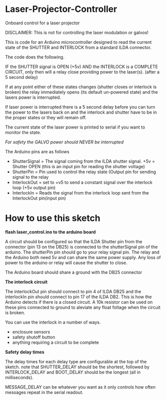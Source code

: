 # Laser-Projector-Controller
Onboard control for a laser projector

DISCLAIMER: This is not for controlling the laser modulation or galvos!


This is code for an Arduino microcontroller designed to read the current state of the SHUTTER and INTERLOCK from a standard ILDA connector.

The code does the following.

IF the SHUTTER signal is OPEN (+5v) AND the INTERLOCK is a COMPLETE CIRCUIT, only then will a relay close providing power to the laser(s). (after a 5 second delay)

If at any point either of these states changes (shutter closes or interlock is broken) the relay immediately opens (its default un-powered state) and the lasers power is interrupted.

If laser power is interrupted there is a 5 second delay before you can turn the power to the lasers back on and the interlock and shutter have to be in the proper states or they will remain off.

The current state of the laser power is printed to serial if you want to monitor the state.

*For safety the GALVO power should NEVER be interrupted*

The Arduino pins are as follows

- ShutterSignal = The signal coming from the ILDA shutter signal. +5v = Shutter OPEN (this is an input pin for reading the shutter voltage)
- ShutterPin = Pin used to control the relay state (Output pin for sending signal to the relay
- InterlockOut = set to +v5 to send a constant signal over the interlock loop (+5v output pin)
- InterlockIn = Reads the signal from the interlock loop sent from the InterlockOut pin(input pin)


# How to use this sketch 
**flash laser_control.ino to the arduino board**

A circuit should be configured so that the ILDA Shutter pin from the connector (pin 13 on the DB25) is connected to the shutterSignal pin of the arduino. The shutterPin pin should go to your relay signal pin. The relay and the Arduino both need 5v and can share the same power supply. Any loss of power to the arduino or relay will cause the shutter to close. 

The Arduino board should share a ground with the DB25 connector

**The interlock circuit**

The interlockOut pin should connect to pin 4 of ILDA DB25 and the interlockIn pin should connect to pin 17 of the ILDA DB2. This is how the Arduino detects if there is a closed circuit. A 10k resistor can be used on these pins connected to ground to aleviate any float foltage when the circuit is broken. 

You can use the interlock in a number of ways. 
- enclosure sensors
- safety shutoff button
- anything requiring a circuit to be complete

**Safety delay times**

The delay times for each delay type are configurable at the top of the sketch. note that SHUTTER_DELAY should be the shortest, followed by INTERLOCK_DELAY and BOOT_DELAY should be the longest (all in milliseconds). 

MESSAGE_DELAY can be whatever you want as it only controls how often messages repeat in the serial readout. 
